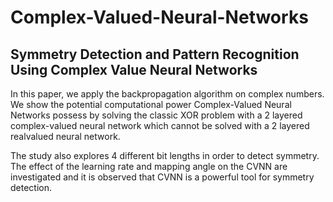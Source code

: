 # Complex-Valued-Neural-Networks

## Symmetry Detection and Pattern Recognition Using Complex Value Neural Networks

In this paper, we apply the backpropagation algorithm on complex numbers. We show the potential computational power Complex-Valued Neural Networks possess by solving the classic XOR problem with a 2 layered complex-valued neural network which cannot be solved with a 2 layered realvalued neural network. 

The study also explores 4 different bit lengths in order to detect symmetry. The effect of the learning rate and mapping angle on the CVNN are investigated and it is observed that CVNN is a powerful tool for symmetry detection.
